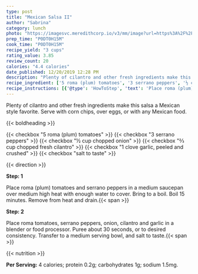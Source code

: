 ```yaml
---
type: post
title: "Mexican Salsa II"
author: "Sabrina"
category: lunch
photo: "https://imagesvc.meredithcorp.io/v3/mm/image?url=https%3A%2F%2Fimages.media-allrecipes.com%2Fuserphotos%2F3604971.jpg"
prep_time: "P0DT0H15M"
cook_time: "P0DT0H15M"
recipe_yield: "3 cups"
rating_value: 3.85
review_count: 20
calories: "4.4 calories"
date_published: 12/20/2019 12:28 PM
description: "Plenty of cilantro and other fresh ingredients make this salsa a Mexican style favorite. Serve with corn chips, over eggs, or with any Mexican food."
recipe_ingredient: ['5 roma (plum) tomatoes', '3 serrano peppers', '½ cup chopped onion', '⅔ cup chopped fresh cilantro', '1 clove garlic, peeled and crushed', 'salt to taste']
recipe_instructions: [{'@type': 'HowToStep', 'text': 'Place roma (plum) tomatoes and serrano peppers in a medium saucepan over medium high heat with enough water to cover. Bring to a boil. Boil 15 minutes. Remove from heat and drain.\n'}, {'@type': 'HowToStep', 'text': 'Place roma tomatoes, serrano peppers, onion, cilantro and garlic in a blender or food processor. Puree about 30 seconds, or to desired consistency. Transfer to a medium serving bowl, and salt to taste.\n'}]
---
```


Plenty of cilantro and other fresh ingredients make this salsa a Mexican style favorite. Serve with corn chips, over eggs, or with any Mexican food. 

{{< boldheading >}}

{{< checkbox "5  roma (plum) tomatoes" >}}
{{< checkbox "3  serrano peppers" >}}
{{< checkbox "½ cup chopped onion" >}}
{{< checkbox "⅔ cup chopped fresh cilantro" >}}
{{< checkbox "1 clove garlic, peeled and crushed" >}}
{{< checkbox "salt to taste" >}}


{{< direction >}}

**Step: 1**

Place roma (plum) tomatoes and serrano peppers in a medium saucepan over medium high heat with enough water to cover. Bring to a boil. Boil 15 minutes. Remove from heat and drain.{{< span >}}

**Step: 2**

Place roma tomatoes, serrano peppers, onion, cilantro and garlic in a blender or food processor. Puree about 30 seconds, or to desired consistency. Transfer to a medium serving bowl, and salt to taste.{{< span >}}

{{< nutrition >}}

**Per Serving:** 4 calories; protein 0.2g; carbohydrates 1g; sodium 1.5mg.